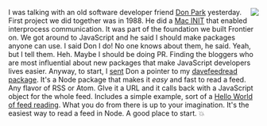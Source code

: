 <img src="http://scripting.com/images/2019/12/24/santa.png" border="0" align="right">I was talking with an old software developer friend <a href="https://duckduckgo.com/?q=site%3Ascripting.com+%22don+park%22&t=hk&ia=web">Don Park</a> yesterday. First project we did together was in 1988. He did a <a href="http://scripting.com/2018/10/15.html#a141614">Mac INIT</a> that enabled interprocess communication. It was part of the foundation we built Frontier on. We got around to JavaScript and he said I should make packages anyone can use. I said Don I do! No one knows about them, he said. Yeah, but I tell them. Heh. Maybe I should be doing PR. Finding the bloggers who are most influential about new packages that make JavaScript developers lives easier. Anyway, to start, I <a href="https://twitter.com/davewiner/status/1262801291597791235">sent</a> Don a pointer to my <a href="https://github.com/scripting/feedRead#what-is-this">davefeedread package</a>. It's a Node package that makes it <i>easy</i> and fast to read a feed. Any flavor of RSS or Atom. GIve it a URL and it calls back with a JavaScript object for the whole feed. Includes a simple example, sort of a <a href="https://github.com/scripting/feedRead/blob/master/examples/readurl/read.js">Hello World of feed reading</a>. What you do from there is up to your imagination. It's the easiest way to read a feed in Node. A good place to start. :boom: 
